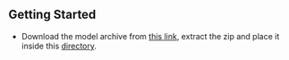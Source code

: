 ## Getting Started
- Download the model archive from [this link](https://drive.google.com/file/d/18A6sKKInUxBG_dXJRJKk-rCYTLHZcED0/view?usp=sharing), extract the zip and place it inside this [directory](./Group-1a5b_Baseline_results).
